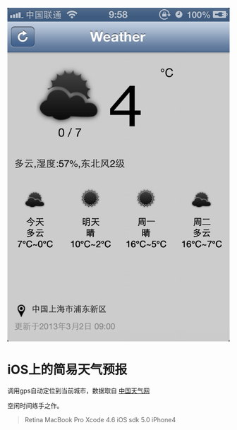 ![ALT](./WeatherReport/Resource/screenshot.png "Weather")


iOS上的简易天气预报
============
调用gps自动定位到当前城市，数据取自 [中国天气网](http://www.weather.com.cn/ )

空闲时间练手之作。

>Retina MacBook Pro
>Xcode 4.6
>iOS sdk 5.0
>iPhone4
